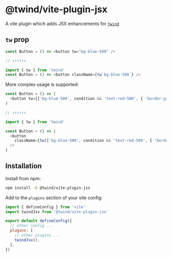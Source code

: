 # @twind/vite-plugin-jsx

A vite plugin which adds JSX enhancements for [`twind`](https://github.com/tw-in-js/twind)

## `tw` prop

```js
const Button = () => <button tw="bg-blue-500" />

// ⬇⬇⬇⬇⬇⬇

import { tw } from 'twind'
const Button = () => <button className={tw`bg-blue-500`} />
```

More complex usage is supported:

```js
const Button = () => (
  <button tw={['bg-blue-500', condition && 'text-red-500', { 'border-green-500': true }]} />
)

// ⬇⬇⬇⬇⬇⬇

import { tw } from 'twind'

const Button = () => (
  <button
    className={tw(['bg-blue-500', condition && 'text-red-500', { 'border-green-500': true }])}
  />
)
```

## Installation

Install from npm:

```sh
npm install -D @twind/vite-plugin-jsx
```

Add to the `plugins` section of your vite config:

```js
import { defineConfig } from 'vite'
import twindJsx from '@twind/vite-plugin-jsx'

export default defineConfig({
  // other config ...
  plugins: [
    // other plugins ...
    twindJsx(),
  ],
})
```
